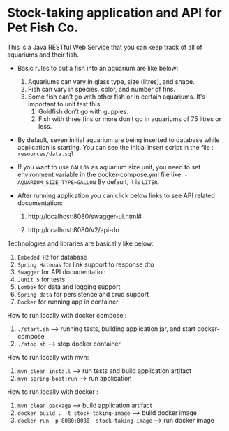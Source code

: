 # Stock-taking application and API for Pet Fish Co.

This is a Java RESTful Web Service ​that you can keep track of all of aquariums and their fish. 

* Basic rules to put a fish into an aquarium are like below:
    1. Aquariums can vary in glass type, size (litres), and shape.
    2. Fish can vary in species, color, and number of fins.
    3. Some fish can’t go with other fish or in certain aquariums. It's important to unit test this.
        1. Goldfish don’t go with guppies.
        2. Fish with three fins or more don’t go in aquariums of 75 litres or less.

* By default, seven initial aquarium are being inserted to database while application is starting. 
You can see the initial insert script in the file : `resources/data.sql` 

* If you want to use `GALLON` as aquarium size unit, 
you need to set environment variable in the docker-compose.yml file like: `- AQUARIUM_SIZE_TYPE=GALLON`
By default, it is `LITER`.

* After running application you can click below links to see API related documentation:

    1. http://localhost:8080/swagger-ui.html#

    2. http://localhost:8080/v2/api-do

Technologies and libraries are basically like below:

1. `Embeded H2` for database
2. `Spring Hateoas` for link support to response dto
3. `Swagger` for API documentation
4. `Junit 5` for tests
5. `Lombok` for data and logging support
6. `Spring data` for persistence and crud support
7. `Docker` for running app in container

How to run locally with docker compose : 
1. `./start.sh` --> running tests, building application jar, and start docker-compose
2. `./stop.sh` --> stop docker container

How to run locally with mvn:
1. `mvn clean install` --> run tests and build application artifact
2. `mvn spring-boot:run` --> run application

How to run locally with docker : 
1. `mvn clean package` --> build application artifact
2. `docker build . -t stock-taking-image` --> build docker image
3. `docker run -p 8080:8080  stock-taking-image` --> run docker image

